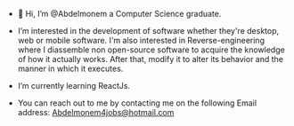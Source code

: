- 👋 Hi, I’m @Abdelmonem a Computer Science graduate.
 
-  I’m interested in the development of software whether they're desktop, web or mobile software. I'm also interested in Reverse-engineering where I diassemble non          open-source software to acquire the knowledge of how it actually works. After that, 
   modify it to alter its behavior and the manner in which it executes.
   
-  I’m currently learning ReactJs.
-  You can reach out to me by contacting me on the following Email address: Abdelmonem4jobs@hotmail.com

<!---
Abdelmonem1337er/Abdelmonem1337er is a ✨ special ✨ repository because its `README.md` (this file) appears on your GitHub profile.
You can click the Preview link to take a look at your changes.
--->
